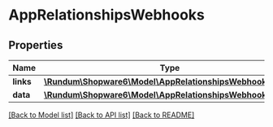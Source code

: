 # AppRelationshipsWebhooks

## Properties
Name | Type | Description | Notes
------------ | ------------- | ------------- | -------------
**links** | [**\Rundum\Shopware6\Model\AppRelationshipsWebhooksLinks**](AppRelationshipsWebhooksLinks.md) |  | [optional] 
**data** | [**\Rundum\Shopware6\Model\AppRelationshipsWebhooksData[]**](AppRelationshipsWebhooksData.md) |  | [optional] 

[[Back to Model list]](../../README.md#documentation-for-models) [[Back to API list]](../../README.md#documentation-for-api-endpoints) [[Back to README]](../../README.md)

